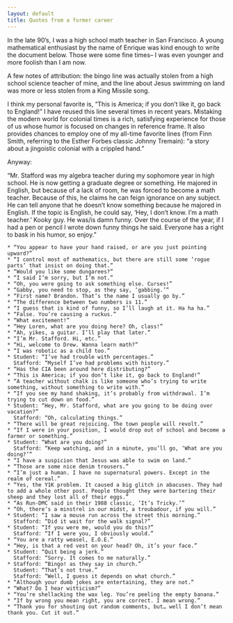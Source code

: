 ```yaml
---
layout: default
title: Quotes from a former career
---
```


In the late 90’s, I was a high school math teacher in San Francisco. A young mathematical enthusiast by the name of Enrique was kind enough to write the document below. Those were some fine times– I was even younger and more foolish than I am now.

A few notes of attribution: the bingo line was actually stolen from a high school science teacher of mine, and the line about Jesus swimming on land was more or less stolen from a King Missile song.

I think my personal favorite is, “This is America; if you don’t like it, go back to England!” I have reused this line several times in recent years. Mistaking the modern world for colonial times is a rich, satisfying experience for those of us whose humor is focused on changes in reference frame. It also provides chances to employ one of my all-time favorite lines (from Finn Smith, referring to the Esther Forbes classic Johnny Tremain): “a story about a jingoistic colonial with a crippled hand.”

Anyway:

“Mr. Stafford was my algebra teacher during my sophomore year in high school. He is now getting a graduate degree or something. He majored in English, but because of a lack of room, he was forced to become a math teacher. Because of this, he claims he can feign ignorance on any subject. He can tell anyone that he doesn’t know something because he majored in English. If the topic is English, he could say, ‘Hey, I don’t know. I’m a math teacher.’ Kooky guy. He was/is damn funny. Over the course of the year, if I had a pen or pencil I wrote down funny things he said. Everyone has a right to bask in his humor, so enjoy.”

    * “You appear to have your hand raised, or are you just pointing upward?”
    * “I control most of mathematics, but there are still some ‘rogue parts’ that insist on doing that.”
    * “Would you like some dungarees?”
    * “I said I’m sorry, but I’m not.”
    * “Oh, you were going to ask something else. Curses!”
    * “Gabby, you need to stop, as they say, ‘gabbing.’”
    * “First name? Brandon. That’s the name I usually go by.”
    * “The difference between two numbers is 11.”
    * “I guess that is kind of funny, so I’ll laugh at it. Ha ha ha.”
    * “False. You’re causing a ruckus.”
    * “What excitement!”
    * “Hey Loren, what are you doing here? Oh, class!”
    * “Ah, yikes, a guitar. I’ll play that later.”
    * “I’m Mr. Stafford. Hi, etc.”
    * “Hi, welcome to Drew. Wanna learn math?”
    * “I was robotic as a child too.”
    * Student: “I’ve had trouble with percentages.”
      Stafford: “Myself I’ve had problems with history.”
    * “Has the CIA been around here distributing?”
    * “This is America; if you don’t like it, go back to England!”
    * “A teacher without chalk is like someone who’s trying to write something, without something to write with.”
    * “If you see my hand shaking, it’s probably from withdrawal. I’m trying to cut down on food.”
    * Student: “Hey, Mr. Stafford, what are you going to be doing over vacation?”
      Stafford: “Oh, calculating things.”
    * “There will be great rejoicing. The town people will revolt.”
    * “If I were in your position, I would drop out of school and become a farmer or something.”
    * Student: “What are you doing?”
      Stafford: “Keep watching, and in a minute, you’ll go, ‘What are you doing?’”
    * “I have a suspicion that Jesus was able to swim on land.”
    * “Those are some nice denim trousers.”
    * “I’m just a human. I have no supernatural powers. Except in the realm of cereal.”
    * “Yes, the Y1K problem. It caused a big glitch in abacuses. They had to add a whole other post. People thought they were bartering their sheep and they lost all of their eggs.”
    * “As Run-DMC said in their 1988 classic, ‘It’s Tricky.’”
    * “Oh, there’s a minstrel in our midst, a troubadour, if you will.”
    * Student: “I saw a mouse run across the street this morning.”
      Stafford: “Did it wait for the walk signal?”
    * Student: “If you were me, would you do this?”
      Stafford: “If I were you, I obviously would.”
    * “You are a ratty weasel, E.O.E.”
    * “Hey, is that a red vest on your head? Oh, it’s your face.”
    * Student: “Quit being a jerk.”
      Stafford: “Sorry. It comes to me naturally.”
    * Stafford: “Bingo! as they say in church.”
      Student: “That’s not true.”
      Stafford: “Well, I guess it depends on what church.”
    * “Although your dumb jokes are entertaining, they are not.”
    * “What? Do I hear witticism?”
    * “You’re shellacking the wax leg. You’re peeling the empty banana.”
    * “If by wrong you mean right, you are correct. I mean wrong.”
    * “Thank you for shouting out random comments, but… well I don’t mean thank you. Cut it out.”


